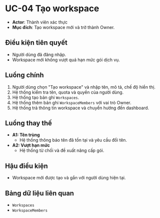 # UC-04 Tạo workspace

- **Actor**: Thành viên xác thực
- **Mục đích**: Tạo workspace mới và trở thành Owner.

## Điều kiện tiên quyết
- Người dùng đã đăng nhập.
- Workspace mới không vượt quá hạn mức gói dịch vụ.

## Luồng chính
1. Người dùng chọn "Tạo workspace" và nhập tên, mô tả, chế độ hiển thị.
2. Hệ thống kiểm tra tên, quota và quyền của người dùng.
3. Hệ thống tạo bản ghi `Workspaces`.
4. Hệ thống thêm bản ghi `WorkspaceMembers` với vai trò Owner.
5. Hệ thống trả thông tin workspace và chuyển hướng đến dashboard.

## Luồng thay thế
- **A1: Tên trùng**
  - Hệ thống thông báo tên đã tồn tại và yêu cầu đổi tên.
- **A2: Vượt hạn mức**
  - Hệ thống từ chối và đề xuất nâng cấp gói.

## Hậu điều kiện
- Workspace mới được tạo và gắn với người dùng hiện tại.

## Bảng dữ liệu liên quan
- `Workspaces`
- `WorkspaceMembers`
